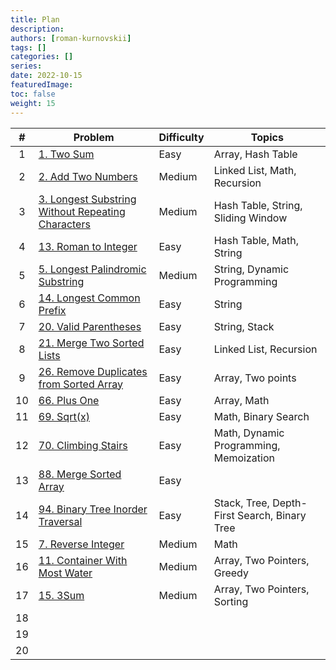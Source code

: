```yaml
---
title: Plan
description:
authors: [roman-kurnovskii]
tags: []
categories: []
series:
date: 2022-10-15
featuredImage:
toc: false
weight: 15
---
```



|   #   | Problem                                                                                                           | Difficulty | Topics                                       |
| :---: | ----------------------------------------------------------------------------------------------------------------- | ---------- | -------------------------------------------- |
|   1   | [1. Two Sum](../problems/1-two-sum)                                                                               | Easy       | Array, Hash Table                            |
|   2   | [2. Add Two Numbers](../problems/2-add-two-numbers)                                                               | Medium     | Linked List, Math, Recursion                 |
|   3   | [3. Longest Substring Without Repeating Characters](../problems/3-longest-substring-without-repeating-characters) | Medium     | Hash Table, String, Sliding Window           |
|   4   | [13. Roman to Integer](../problems/13-roman-to-integer)                                                           | Easy       | Hash Table, Math, String                     |
|   5   | [5. Longest Palindromic Substring](../problems/5-longest-palindromic-substring)                                   | Medium     | String, Dynamic Programming                  |
|   6   | [14. Longest Common Prefix](../problems/14-longest-common-prefix)                                                 | Easy       | String                                       |
|   7   | [20. Valid Parentheses](../problems/20-valid-parentheses)                                                         | Easy       | String, Stack                                |
|   8   | [21. Merge Two Sorted Lists](../problems/21-merge-two-sorted-lists)                                               | Easy       | Linked List, Recursion                       |
|   9   | [26. Remove Duplicates from Sorted Array](../problems/26-remove-duplicates-from-sorted-array)                     | Easy       | Array, Two points                            |
|  10   | [66. Plus One](../problems/66-plus-one)                                                                           | Easy       | Array, Math                                  |
|  11   | [69. Sqrt(x)](../problems/69-sqrtx)                                                                               | Easy       | Math, Binary Search                          |
|  12   | [70. Climbing Stairs](../problems/70-climbing-stairs)                                                             | Easy       | Math, Dynamic Programming, Memoization       |
|  13   | [88. Merge Sorted Array](../problems/88-merge-sorted-array)                                                       | Easy       |                                              |
|  14   | [94. Binary Tree Inorder Traversal](../problems/94-binary-tree-inorder-traversal)                                 | Easy       | Stack, Tree, Depth-First Search, Binary Tree |
|  15   | [7. Reverse Integer](../problems/7-reverse-integer)                                                               | Medium     | Math                                         |
|  16   | [11. Container With Most Water](../problems/11-container-with-most-water)                                         | Medium     | Array, Two Pointers, Greedy                  |
|  17   | [15. 3Sum](../problems/15-3sum)                                                                                   | Medium     | Array, Two Pointers, Sorting                 |
|  18   |                                                                                                                   |            |                                              |
|  19   |                                                                                                                   |            |                                              |
|  20   |                                                                                                                   |            |                                              |